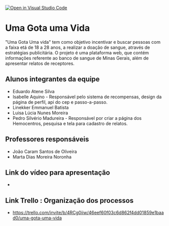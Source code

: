 [![Open in Visual Studio Code](https://classroom.github.com/assets/open-in-vscode-c66648af7eb3fe8bc4f294546bfd86ef473780cde1dea487d3c4ff354943c9ae.svg)](https://classroom.github.com/online_ide?assignment_repo_id=7712984&assignment_repo_type=AssignmentRepo)
# Uma Gota uma Vida
"Uma Gota Uma vida" tem como objetivo incentivar e buscar pessoas com a faixa etá de 18 a 28 anos, a realizar a doação de sangue, através de estratégias publicitária. O projeto é uma plataforma web, que contém informações referente ao banco de sangue de Minas Gerais, além de apresentar relatos de receptores.
  
## Alunos integrantes da equipe

* Eduardo Atene Silva
* Isabelle Aquino - Responsável pelo sistema de recompensas, design da página de perfil, api do cep e passo-a-passo.
* Linekker Emmanuel Batista
* Luisa Lúcia Nunes Moreira
* Pedro Silvério Madureira - Responsável por criar a página dos Hemocentros, pesquisa e tela para cadastro de relatos.

## Professores responsáveis

* João Caram Santos de Oliveira
* Marta Dias Moreira Noronha

## Link do vídeo para apresentação

*

## Link Trello : Organização dos processos 

* https://trello.com/invite/b/4RCg0iiw/46eef60f03c6d862f4dd01859e1baad0/uma-gota-uma-vida
